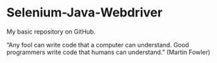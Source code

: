 # Selenium-Java-Webdriver
My basic repository on GitHub.

“Any fool can write code that a computer can understand. Good programmers write code that humans can understand.”
(Martin Fowler)

